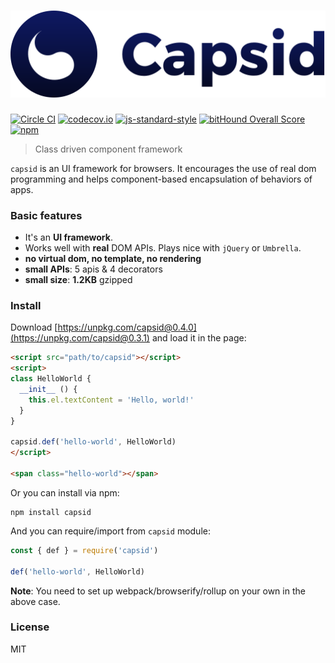 # <img src="asset/capsid.svg" />

[![Circle CI](https://circleci.com/gh/capsidjs/capsid.svg?style=svg)](https://circleci.com/gh/capsidjs/capsid)
[![codecov.io](https://codecov.io/github/capsidjs/capsid/coverage.svg?branch=master)](https://codecov.io/github/capsidjs/capsid?branch=master)
[![js-standard-style](https://img.shields.io/badge/code%20style-standard-brightgreen.svg)](http://standardjs.com/)
[![bitHound Overall Score](https://www.bithound.io/github/capsidjs/capsid/badges/score.svg)](https://www.bithound.io/github/capsidjs/capsid)
[![npm](https://img.shields.io/npm/v/capsid.svg)](https://npm.im/capsid)

> Class driven component framework

`capsid` is an UI framework for browsers. It encourages the use of real dom programming and helps component-based encapsulation of behaviors of apps.

### Basic features

- It's an **UI framework**.
- Works well with **real** DOM APIs. Plays nice with `jQuery` or `Umbrella`.
- **no virtual dom, no template, no rendering**
- **small APIs**: 5 apis & 4 decorators
- **small size**: **1.2KB** gzipped

### Install

Download [https://unpkg.com/capsid@0.4.0](https://unpkg.com/capsid@0.3.1) and load it in the page:

```html
<script src="path/to/capsid"></script>
<script>
class HelloWorld {
  __init__ () {
    this.el.textContent = 'Hello, world!'
  }
}

capsid.def('hello-world', HelloWorld)
</script>

<span class="hello-world"></span>
```

Or you can install via npm:

    npm install capsid

And you can require/import from `capsid` module:

```js
const { def } = require('capsid')

def('hello-world', HelloWorld)
```

**Note**: You need to set up webpack/browserify/rollup on your own in the above case.

### License

MIT
